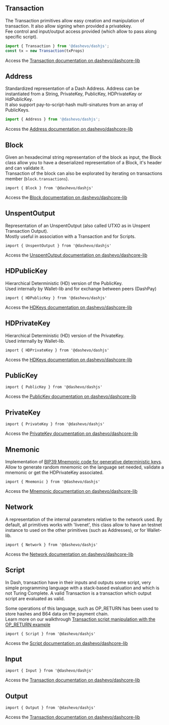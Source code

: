 ## Transaction 

The Transaction primitives allow easy creation and manipulation of transaction. It also allow signing when provided a privatekey.  
Fee control and input/output access provided (which allow to pass along specific script).  
```js
import { Transaction } from '@dashevo/dashjs';
const tx = new Transaction(txProps)
```

Access the [Transaction documentation on dashevo/dashcore-lib](https://github.com/dashevo/dashcore-lib/blob/master/docs/transaction.md)

## Address

Standardized representation of a Dash Address. Address can be instantiated from a String, PrivateKey, PublicKey, HDPrivateKey or HdPublicKey.  
It also support pay-to-script-hash multi-sinatures from an array of PublicKeys.  

```js
import { Address } from '@dashevo/dashjs';
```

Access the [Address documentation on dashevo/dashcore-lib](https://github.com/dashevo/dashcore-lib/blob/master/docs/address.md)

## Block

Given an hexadecimal string representation of the block as input, the Block class allow you to have a deserialized representation of a Block, it's header and can validate it.  
Transaction of the block can also be explorated by iterating on transactions member (`block.transactions`).

`import { Block } from '@dashevo/dashjs'`

Access the [Block documentation on dashevo/dashcore-lib](https://github.com/dashevo/dashcore-lib/blob/master/docs/block.md)

## UnspentOutput

Representation of an UnspentOutput (also called UTXO as in Unspent Transaction Output).  
Mostly useful in association with a Transaction and for Scripts. 

`import { UnspentOutput } from '@dashevo/dashjs'`

Access the [UnspentOutput documentation on dashevo/dashcore-lib](https://github.com/dashevo/dashcore-lib/blob/master/docs/unspentoutput.md)

## HDPublicKey

Hierarchical Deterministic (HD) version of the PublicKey.  
Used internally by Wallet-lib and for exchange between peers (DashPay)

`import { HDPublicKey } from '@dashevo/dashjs'`

Access the [HDKeys documentation on dashevo/dashcore-lib](https://github.com/dashevo/dashcore-lib/blob/master/docs/hierarchical.md)

## HDPrivateKey

Hierarchical Deterministic (HD) version of the PrivateKey.  
Used internally by Wallet-lib.

`import { HDPrivateKey } from '@dashevo/dashjs'`

Access the [HDKeys documentation on dashevo/dashcore-lib](https://github.com/dashevo/dashcore-lib/blob/master/docs/hierarchical.md)

## PublicKey

`import { PublicKey } from '@dashevo/dashjs'`

Access the [PublicKey documentation on dashevo/dashcore-lib](https://github.com/dashevo/dashcore-lib/blob/master/docs/publickey.md)

## PrivateKey

`import { PrivateKey } from '@dashevo/dashjs'`

Access the [PrivateKey documentation on dashevo/dashcore-lib](https://github.com/dashevo/dashcore-lib/blob/master/docs/privatekey.md)

## Mnemonic

Implementation of [BIP39 Mnemonic code for generative deterministic keys](https://github.com/bitcoin/bips/blob/master/bip-0039.mediawiki).  
Allow to generate random mnemonic on the language set needed, validate a mnemonic or get the HDPrivateKey associated.  

`import { Mnemonic } from '@dashevo/dashjs'`

Access the [Mnemonic documentation on dashevo/dashcore-lib](https://github.com/dashevo/dashcore-lib/blob/master/docs/mnemonic.md)

## Network

A representation of the internal parameters relative to the network used. By default, all primitives works with 'livenet', this class allow to have an testnet instance to used on the other primitives (such as Addresses), or for Wallet-lib.

`import { Network } from '@dashevo/dashjs'`


Access the [Network documentation on dashevo/dashcore-lib](https://github.com/dashevo/dashcore-lib/blob/master/docs/networks.md)

## Script

In Dash, transaction have in their inputs and outputs some script, very simple programming language with a stack-based evaluation and which is not Turing Complete.
A valid Transaction is a transaction which output script are evaluated as valid.  

Some operations of this language, such as OP_RETURN has been used to store hashes and B64 data on the payment chain.  
Learn more on our walkthrough [Transaction script manipulation with the OP_RETURN example](/docs/walkthroughs/op_return/or_return.md)

`import { Script } from '@dashevo/dashjs'`

Access the [Script documentation on dashevo/dashcore-lib](https://github.com/dashevo/dashcore-lib/blob/master/docs/script.md)


## Input

`import { Input } from '@dashevo/dashjs'`

Access the [Transaction documentation on dashevo/dashcore-lib](https://github.com/dashevo/dashcore-lib/blob/master/docs/transaction.md)


## Output

`import { Output } from '@dashevo/dashjs'`

Access the [Transaction documentation on dashevo/dashcore-lib](https://github.com/dashevo/dashcore-lib/blob/master/docs/transaction.md)
